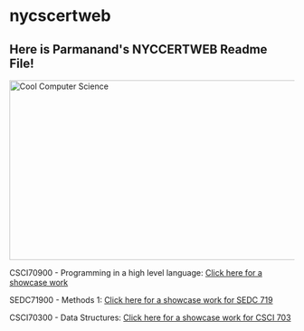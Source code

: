 # nycscertweb


Here is Parmanand's NYCCERTWEB Readme File! 
------------------------------------
<img src="https://th.bing.com/th/id/R.f62273a932c3f6816162b361a2c6a6d4?rik=xqmyQEH3lrHLsg&riu=http%3a%2f%2fwww.pixelstalk.net%2fwp-content%2fuploads%2f2016%2f07%2fComputer-Science-Pictures.jpg&ehk=E7iKWYGtuORiFeJewVfWkUkzP6YQ%2fa56vBnTNEPFE%2fc%3d&risl=&pid=ImgRaw&r=0" alt="Cool Computer Science" width="507" height="317">

CSCI70900 - Programming in a high level language:
[Click here for a showcase work](CSCI709)

SEDC71900 - Methods 1: 
<a href="https://github.com/hunter-teacher-cert/cohort-3-summer-work-ParmanandM1/blob/master/methods/01_Lesson.pdf">Click here for a showcase work for SEDC 719</a>



CSCI70300 - Data Structures:
<a href="https://github.com/hunter-teacher-cert/cohort-3-summer-work-ParmanandM1/blob/master/ds/Linkedlist/LinkedList.java">Click here for a showcase work for CSCI 703</a>
